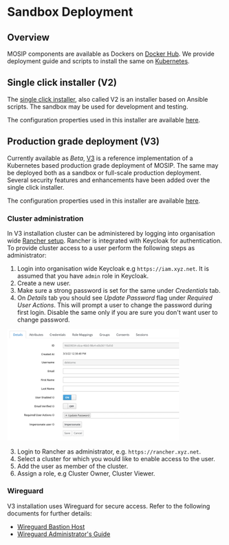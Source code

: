 # Sandbox Deployment

## Overview
MOSIP components are available as Dockers on [Docker Hub](). We provide deployment guide and scripts to install the same on [Kubernetes](https://kubernetes.io).

## Single click installer (V2)
The [single click installer](https://github.com/mosip/mosip-infra/tree/release-1.2.0/deployment/sandbox-v2), also called V2 is an installer based on Ansible scripts. The sandbox may be used for development and testing.

The configuration properties used in this installer are available [here](https://github.com/mosip/mosip-config/tree/release-1.2.0).

## Production grade deployment (V3) 
Currently available as _Beta_, [V3](https://github.com/mosip/mosip-infra/tree/release-1.2.0/deployment/v3) is a reference implementation of a Kubernetes based production grade deployment of MOSIP. The same may be deployed both as a sandbox or full-scale production deployment. Several security features and enhancements have been added over the single click installer.

The configuration properties used in this installer are available [here](https://github.com/mosip/mosip-config/tree/develop3-v3).

### Cluster administration 
In V3 installation cluster can be administered by logging into organisation wide [Rancher setup](https://github.com/mosip/mosip-infra/tree/develop/deployment/v3/rancher). Rancher is integrated with Keycloak for authentication. To provide cluster access to a user perform the following steps as administrator:
1. Login into organisation wide Keycloak e.g `https://iam.xyz.net`.  It is assumed that you have `admin` role in Keycloak.
1. Create a new user. 
1. Make sure a strong password is set for the same under _Credentials_ tab.
1. On _Details_ tab you should see _Update Password_ flag under _Required User Actions_. This will prompt a user to change the password during first login.  Disable the same only if you are sure you don't want user to change password.

<img src="_images/keycloak-user-create.png" width="400">

3. Login to Rancher as administrator, e.g. `https://rancher.xyz.net`.
4. Select a cluster for which you would like to enable access to the user.
5. Add the user as member of the cluster.
6. Assign a role, e.g Cluster Owner, Cluster Viewer.

### Wireguard 
V3 installation uses Wireguard for secure access. Refer to the following documents for further details:
* [Wireguard Bastion Host](https://github.com/mosip/mosip-infra/blob/develop/deployment/v3/docs/wireguard-bastion.md)
* [Wireguard Administrator's Guide](https://github.com/mosip/mosip-infra/blob/develop/deployment/v3/docs/wireguard-administrators-guide.md)




